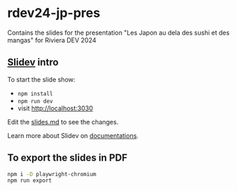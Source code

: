 # rdev24-jp-pres

Contains the slides for the presentation "Les Japon au dela des sushi et des mangas" for Riviera DEV 2024

## [Slidev](https://github.com/slidevjs/slidev) intro

To start the slide show:

- `npm install`
- `npm run dev`
- visit <http://localhost:3030>

Edit the [slides.md](./slides.md) to see the changes.

Learn more about Slidev on [documentations](https://sli.dev/).

## To export the slides in PDF

```bash
npm i -D playwright-chromium
npm run export
```